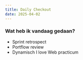 ```yaml
---
title: Daily Checkout
date: 2025-04-02
---
```


### Wat heb ik vandaag gedaan?
- Sprint retrospect
- Portflow review
- Dynamisch I love Web practicum